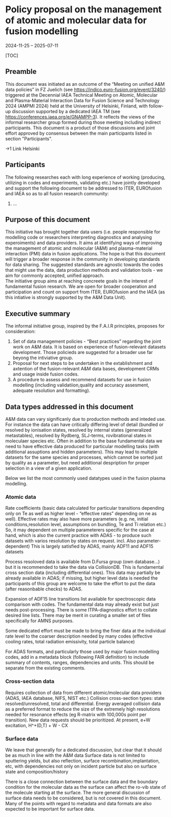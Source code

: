 
# Policy proposal on the management of atomic and molecular data for fusion modelling

2024-11-25 – 2025-07-11

[TOC]

## Preamble

This document was initiated as an outcome of the “Meeting on unified A&M data policies” in FZ Juelich (see https://indico.euro-fusion.org/event/3240/) triggered at the Decennial IAEA Technical Meeting on Atomic, Molecular and Plasma-Material Interaction Data for Fusion Science and Technology 2024 (AMPMI 2024) held at the University of Helsinki, Finland, with follow-up discussion supported by a dedicated IAEA TM (see https://conferences.iaea.org/e/GNAMPP-3). It reflects the views of the informal researcher group formed during those meeting including indirect participants.
This document is a product of those discussions and joint effort approved by consensus between the main participants listed in section "Participants".

->1 Link Helsinki


## Participants

The following researches each with long experience of working (producing, utilizing in codes and experiments, validating etc.) have jointly developed and support the following document to be addressed to ITER, EUROfusion and IAEA so as to all fusion research community:

1. ...


## Purpose of this document
This initiative has brought together data users (i.e. people responsible for modelling code or researchers interpreting diagnostics and analysing experoiments) and data providers.  It aims at identifying ways of improving the management of atomic and molecular (A&M) and plasma-material interaction (PMI) data in fusion applications. The hope is that this document will trigger a broader response in the community in developing standards for data sharing.  The suggested standards are agnostic towards the codes that might use the data, data production methods and validation tools - we aim for commonly accepted, unified approach.   
The initiative group aims at reaching concreete goals in the interest of fundamental fusion research. We are open for broader cooperation and participation and count on support from ITER, EUROfusion and the IAEA (as this intiative is strongly supported by the A&M Data Unit).


## Executive summary

The informal initiative group, inspired by the F.A.I.R principles, proposes for consideration:
1)	Set of data management policies - “Best practices”  regarding the joint work on A&M data. It is based on experience of fusion-relevant datasets development. Those policieds are suggested for a broader use far beyong the intiviative group.
2) Proposal for next steps to be undertaken in the extablishment and axtention of the fusion-relevant A&M data bases, development CRMs and usage inside fusion codes. 
3) A procedure to assess and recommend datasets for use in fusion modelling (including validatiion,quality and accuracy assesment, adequate resolution and formatting). 


## Data types addressed in this document

A&M data can vary significanly due to production methods and inteded use. For instance the data can have critically differing level of detail (bundled or resolved by ionisation states, resolved by internal states (generalized metastables), resolved by Rydberg, SLJ-terms, rovibrational states in moleculaer species etc. Often in addition to the base fundamental data we need to have effective data produced for particular modelling tasks (with additional assuptions and hidden parameters). This may lead to multiple datasets for the same species and processes, which cannot be sorted just by quality as a parameter, but need additional despription for proper selection in a view of a given application.

Below we list the most commonly used datatypes used in the fusion plasma modelling.

### Atomic data

Rate coefficients (basic data calculated for particular transitions depending only on Te as well as higher level - “effective rates” depending on ne as well). Effective rates may also have more parameters (e.g. ne, initial conditions,resolution level, assumptions on bundling, Te and Ti relation etc.) So, it may dependent on multiple parameterers specific for the case at hand, which is also the current practice with ADAS - to produce such datasets with varios resolution by states on request. incl. Also parameter-dependent)
This is largely satisfied by ADAS, mainly ADF11 and ADF15 datasets


Process resoloved data is available from D.Fursa group (own database…) but it is recommended to take the data via CollisionDB. This is fundamental cross section data (including differential ones). This data may partially be already available in ADAS; if missing, but higher level data is needed the participants of this group are welcome to take the effort to put the data (after reasonbable checks) to ADAS.

Expansion of ADF15 line transitions list available for spectroscopic data comparison with codes. The fundamental data may already exist but just needs post-processing. There is some ITPA-diagnostics effort to collate desired line lists. There may be merit in curating a smaller set of files specifically for AMNS purposes.

Some dedicated effort must be made to bring the finer data at the individual rate level to the coarser description needed by many codes (effective cooling rates, total radiation emissivity, total particle balance)

For ADAS formats, and particularly those used by major fusion modelling codes, add in a metadata block (following FAIR definition) to include summary of contents, ranges, dependencies and units. This should be separate from the existing comments.

### Cross-section data
Requires collection of data from different atomic/molecular data providers (ADAS, IAEA database, NIFS, NIST etc.)
Collision cross-section types: state resolved/unresolved, total and differential. 
Energy averaged collision data as a preferred format to reduce the size of the extremely high resolutions needed for resonance effects (eg R-matrix with 100,000s point per transition).
New data requests should be prioritized. At present, e+W excitation, H^+(D,T) + W - CX


### Surface data
We leave that generally for a dedicated discussion, but clear that it should be as much in line with the A&M data
Surface data is not limited to sputtering yields, but also reflection, surface recombination,implantation, etc, with dependencies not only on incident particle but also on surface state and composition/history

There is a close connection between the surface data and the boundary condition for the molecular data as the surface can affect the ro-vib state of the molecule starting at the surface.  The more general discussion of surface data needs to be considered, but is not covered in this document.  Many of the points with regard to metadata and data formats are also expected to be important for surface data.




